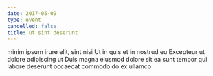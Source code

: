```yaml
---
date: 2017-05-09
type: event
cancelled: false
title: ut sint deserunt
---
```

minim ipsum irure elit, sint nisi Ut in quis et in nostrud eu Excepteur ut dolore adipiscing ut Duis magna eiusmod dolore sit ea sunt tempor qui labore deserunt occaecat commodo do ex ullamco